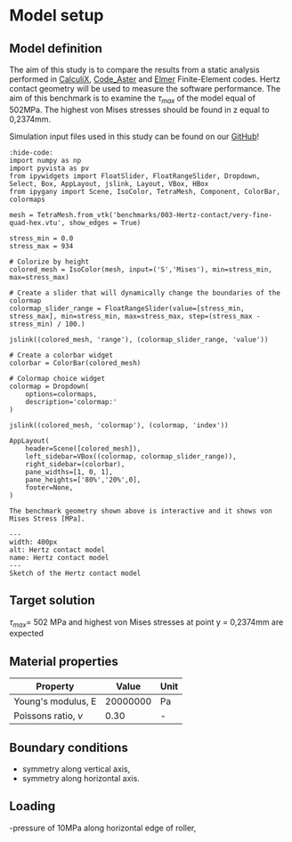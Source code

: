 # Model setup

## Model definition

The aim of this study is to compare the results from a static analysis performed in [CalculiX](http://www.calculix.de/), [Code_Aster](https://code-aster.org/) and [Elmer](http://www.elmerfem.org/blog/) Finite-Element codes. Hertz contact geometry  will be used to measure the software performance. The aim of this benchmark is to examine the $\tau_{max}$ of the model equal of 502MPa. The highest von Mises stresses should be found in z equal to 0,2374mm.

Simulation input files used in this study can be found on our [GitHub](https://github.com/spolanski/CoFEA/tree/master/benchmarks/03-Hertz-contact)!

```{jupyter-execute}
:hide-code:
import numpy as np
import pyvista as pv
from ipywidgets import FloatSlider, FloatRangeSlider, Dropdown, Select, Box, AppLayout, jslink, Layout, VBox, HBox
from ipygany import Scene, IsoColor, TetraMesh, Component, ColorBar, colormaps

mesh = TetraMesh.from_vtk('benchmarks/003-Hertz-contact/very-fine-quad-hex.vtu', show_edges = True)

stress_min = 0.0
stress_max = 934

# Colorize by height
colored_mesh = IsoColor(mesh, input=('S','Mises'), min=stress_min, max=stress_max)

# Create a slider that will dynamically change the boundaries of the colormap
colormap_slider_range = FloatRangeSlider(value=[stress_min, stress_max], min=stress_min, max=stress_max, step=(stress_max - stress_min) / 100.)

jslink((colored_mesh, 'range'), (colormap_slider_range, 'value'))

# Create a colorbar widget
colorbar = ColorBar(colored_mesh)

# Colormap choice widget
colormap = Dropdown(
    options=colormaps,
    description='colormap:'
)

jslink((colored_mesh, 'colormap'), (colormap, 'index'))

AppLayout(
    header=Scene([colored_mesh]),
    left_sidebar=VBox((colormap, colormap_slider_range)),
    right_sidebar=(colorbar),
    pane_widths=[1, 0, 1],
    pane_heights=['80%','20%',0],
    footer=None,
)
```

```{Tip}
The benchmark geometry shown above is interactive and it shows von Mises Stress [MPa].
```

```{figure} .   /sketch.png
---
width: 400px
alt: Hertz contact model
name: Hertz contact model
---
Sketch of the Hertz contact model
```

## Target solution

 $\tau_{max}$= 502 MPa and highest von Mises stresses at point y = 0,2374mm are expected

## Material properties

| Property              | Value                | Unit       |
|-----------------------|----------------------|------------|
| Young's modulus, E    | 20000000             | Pa         |
| Poissons ratio, $\nu$ | 0.30                 | -          |

## Boundary conditions

- symmetry along vertical axis,
- symmetry along horizontal axis.

## Loading
-pressure of 10MPa along horizontal edge of roller,
